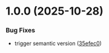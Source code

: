 # 1.0.0 (2025-10-28)


### Bug Fixes

* trigger semantic version ([35efec0](https://github.com/caiolbarreto/rocketseat-cicd/commit/35efec0bf73f6f55b2cf5f4dbc0eca113add519e))
